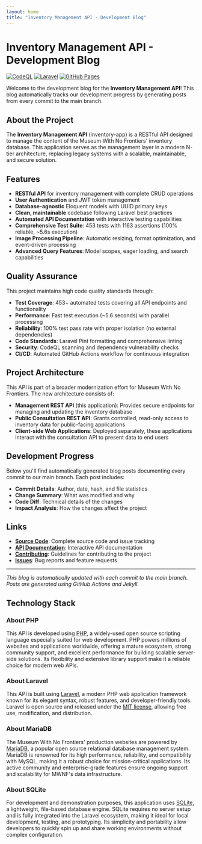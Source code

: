 ```yaml
---
layout: home
title: "Inventory Management API - Development Blog"
---
```


# Inventory Management API - Development Blog

[![CodeQL](https://github.com/metanull/inventory-app/actions/workflows/github-code-scanning/codeql/badge.svg)](https://github.com/metanull/inventory-app/actions/workflows/github-code-scanning/codeql) [![Laravel](https://github.com/metanull/inventory-app/actions/workflows/laravel.yml/badge.svg)](https://github.com/metanull/inventory-app/actions/workflows/laravel.yml) [![GitHub Pages](https://github.com/metanull/inventory-app/actions/workflows/github-pages.yml/badge.svg)](https://github.com/metanull/inventory-app/actions/workflows/github-pages.yml)

Welcome to the development blog for the **Inventory Management API**! This blog automatically tracks our development progress by generating posts from every commit to the main branch.

## About the Project

The **Inventory Management API** (inventory-app) is a RESTful API designed to manage the content of the Museum With No Frontiers' inventory database. This application serves as the management layer in a modern N-tier architecture, replacing legacy systems with a scalable, maintainable, and secure solution.

## Features

- **RESTful API** for inventory management with complete CRUD operations
- **User Authentication** and JWT token management  
- **Database-agnostic** Eloquent models with UUID primary keys
- **Clean, maintainable** codebase following Laravel best practices
- **Automated API Documentation** with interactive testing capabilities
- **Comprehensive Test Suite**: 453 tests with 1163 assertions (100% reliable, ~5.6s execution)
- **Image Processing Pipeline**: Automatic resizing, format optimization, and event-driven processing
- **Advanced Query Features**: Model scopes, eager loading, and search capabilities

## Quality Assurance

This project maintains high code quality standards through:

- **Test Coverage**: 453+ automated tests covering all API endpoints and functionality
- **Performance**: Fast test execution (~5.6 seconds) with parallel processing  
- **Reliability**: 100% test pass rate with proper isolation (no external dependencies)
- **Code Standards**: Laravel Pint formatting and comprehensive linting
- **Security**: CodeQL scanning and dependency vulnerability checks
- **CI/CD**: Automated GitHub Actions workflow for continuous integration

## Project Architecture

This API is part of a broader modernization effort for Museum With No Frontiers. The new architecture consists of:

- **Management REST API** (this application): Provides secure endpoints for managing and updating the inventory database
- **Public Consultation REST API**: Grants controlled, read-only access to inventory data for public-facing applications  
- **Client-side Web Applications**: Deployed separately, these applications interact with the consultation API to present data to end users

## Development Progress

Below you'll find automatically generated blog posts documenting every commit to our main branch. Each post includes:

- **Commit Details**: Author, date, hash, and file statistics
- **Change Summary**: What was modified and why
- **Code Diff**: Technical details of the changes
- **Impact Analysis**: How the changes affect the project

## Links

- **[Source Code](https://github.com/metanull/inventory-app)**: Complete source code and issue tracking
- **[API Documentation](https://github.com/metanull/inventory-app#api-documentation)**: Interactive API documentation  
- **[Contributing](https://github.com/metanull/inventory-app#contributing)**: Guidelines for contributing to the project
- **[Issues](https://github.com/metanull/inventory-app/issues)**: Bug reports and feature requests

---

*This blog is automatically updated with each commit to the main branch. Posts are generated using GitHub Actions and Jekyll.*

## Technology Stack

### About PHP

This API is developed using [PHP](https://www.php.net), a widely-used open source scripting language especially suited for web development. PHP powers millions of websites and applications worldwide, offering a mature ecosystem, strong community support, and excellent performance for building scalable server-side solutions. Its flexibility and extensive library support make it a reliable choice for modern web APIs.

### About Laravel

This API is built using [Laravel](https://laravel.com), a modern PHP web application framework known for its elegant syntax, robust features, and developer-friendly tools. Laravel is open source and released under the [MIT license](https://opensource.org/licenses/MIT), allowing free use, modification, and distribution.

### About MariaDB

The Museum With No Frontiers' production websites are powered by [MariaDB](https://mariadb.org), a popular open source relational database management system. MariaDB is renowned for its high performance, reliability, and compatibility with MySQL, making it a robust choice for mission-critical applications. Its active community and enterprise-grade features ensure ongoing support and scalability for MWNF's data infrastructure.

### About SQLite

For development and demonstration purposes, this application uses [SQLite](https://www.sqlite.org), a lightweight, file-based database engine. SQLite requires no server setup and is fully integrated into the Laravel ecosystem, making it ideal for local development, testing, and prototyping. Its simplicity and portability allow developers to quickly spin up and share working environments without complex configuration.
